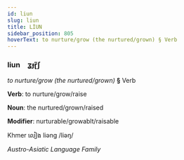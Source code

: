 ```yaml
---
id: liun
slug: liun
title: LİUN
sidebar_position: 805
hoverText: to nurture/grow (the nurtured/grown) § Verb
---
```


### liun&emsp;<span kind="abugida">ʓɟɽ̃ʃ</span>

*to nurture/grow (the nurtured/grown)* **§** Verb

**Verb**: to nurture/grow/raise

**Noun**: the nurtured/grown/raised

**Modifier**: nurturable/growablt/raisable

Khmer លៀង liəng /liəŋ/

*Austro-Asiatic Language Family*